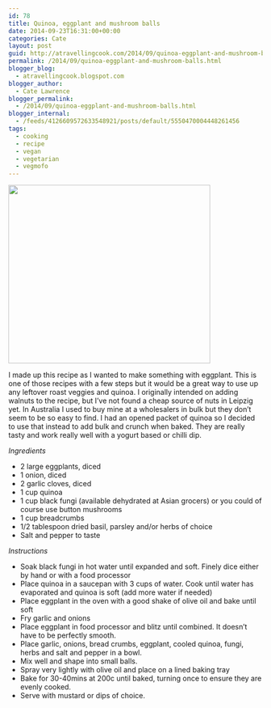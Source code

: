 ```yaml
---
id: 78
title: Quinoa, eggplant and mushroom balls
date: 2014-09-23T16:31:00+00:00
categories: Cate
layout: post
guid: http://atravellingcook.com/2014/09/quinoa-eggplant-and-mushroom-balls.html
permalink: /2014/09/quinoa-eggplant-and-mushroom-balls.html
blogger_blog:
  - atravellingcook.blogspot.com
blogger_author:
  - Cate Lawrence
blogger_permalink:
  - /2014/09/quinoa-eggplant-and-mushroom-balls.html
blogger_internal:
  - /feeds/4126609572633548921/posts/default/5550470004448261456
tags:
  - cooking
  - recipe
  - vegan
  - vegetarian
  - vegmofo
---
```


  <a  href="http://4.bp.blogspot.com/-jYyLdpq2s5o/VCGSJnHXSHI/AAAAAAAAJiM/At4ctGEyfE8/s1600/15145656739_a26576f706_b.jpg"><img src="http://4.bp.blogspot.com/-jYyLdpq2s5o/VCGSJnHXSHI/AAAAAAAAJiM/At4ctGEyfE8/s1600/15145656739_a26576f706_b.jpg" alt="" width="400" height="353" border="0" /></a>


I made up this recipe as I wanted to make something with eggplant. This is one of those recipes with a few steps but it would be a great way to use up any leftover roast veggies and quinoa. I originally intended on adding walnuts to the recipe, but I&#8217;ve not found a cheap source of nuts in Leipzig yet. In Australia I used to buy mine at a wholesalers in bulk but they don&#8217;t seem to be so easy to find. I had an opened packet of quinoa so I decided to use that instead to add bulk and crunch when baked. They are really tasty and work really well with a yogurt based or chilli dip.



_Ingredients_

  * 2 large eggplants, diced
  * 1 onion, diced
  * 2 garlic cloves, diced
  * 1 cup quinoa
  * 1 cup black fungi (available dehydrated at Asian grocers) or you could of course use button mushrooms
  * 1 cup breadcrumbs
  * 1/2 tablespoon dried basil, parsley and/or herbs of choice
  * Salt and pepper to taste

_Instructions_

  * Soak black fungi in hot water until expanded and soft. Finely dice either by hand or with a food processor
  * Place quinoa in a saucepan with 3 cups of water. Cook until water has evaporated and quinoa is soft (add more water if needed)
  * Place eggplant in the oven with a good shake of olive oil and bake until soft
  * Fry garlic and onions
  * Place eggplant in food processor and blitz until combined. It doesn&#8217;t have to be perfectly smooth.
  * Place garlic, onions, bread crumbs, eggplant, cooled quinoa, fungi, herbs and salt and pepper in a bowl.
  * Mix well and shape into small balls.
  * Spray very lightly with olive oil and place on a lined baking tray
  * Bake for 30-40mins at 200c until baked, turning once to ensure they are evenly cooked.
  * Serve with mustard or dips of choice. 
    